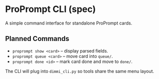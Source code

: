 # ProPrompt CLI (spec)

A simple command interface for standalone ProPrompt cards.

## Planned Commands
- `proprompt show <card>` – display parsed fields.
- `proprompt queue <card>` – move card into `queue/`.
- `proprompt done <id>` – mark card done and move to `done/`.

The CLI will plug into `dimmi_cli.py` so tools share the same menu layout.
